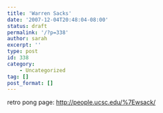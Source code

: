 ```yaml
---
title: 'Warren Sacks'
date: '2007-12-04T20:48:04-08:00'
status: draft
permalink: '/?p=338'
author: sarah
excerpt: ''
type: post
id: 338
category:
    - Uncategorized
tag: []
post_format: []
---
```

retro pong page: http://people.ucsc.edu/%7Ewsack/